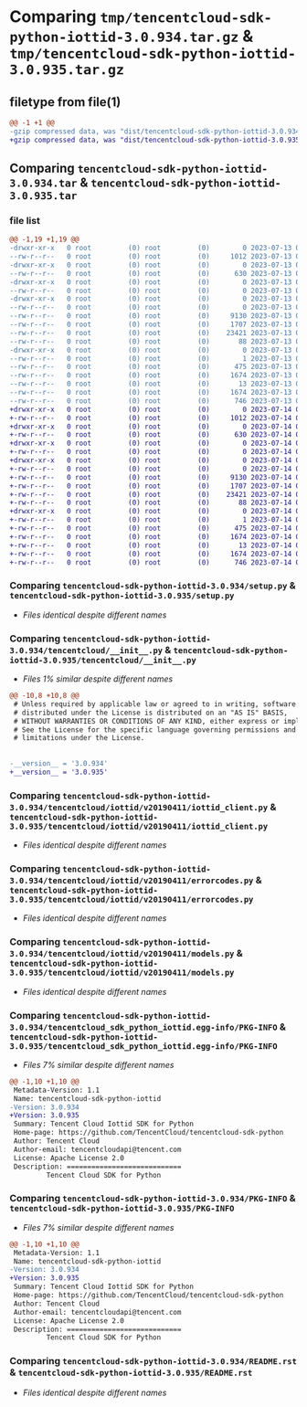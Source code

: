 # Comparing `tmp/tencentcloud-sdk-python-iottid-3.0.934.tar.gz` & `tmp/tencentcloud-sdk-python-iottid-3.0.935.tar.gz`

## filetype from file(1)

```diff
@@ -1 +1 @@
-gzip compressed data, was "dist/tencentcloud-sdk-python-iottid-3.0.934.tar", last modified: Thu Jul 13 00:24:40 2023, max compression
+gzip compressed data, was "dist/tencentcloud-sdk-python-iottid-3.0.935.tar", last modified: Fri Jul 14 00:32:48 2023, max compression
```

## Comparing `tencentcloud-sdk-python-iottid-3.0.934.tar` & `tencentcloud-sdk-python-iottid-3.0.935.tar`

### file list

```diff
@@ -1,19 +1,19 @@
-drwxr-xr-x   0 root         (0) root         (0)        0 2023-07-13 00:24:40.000000 tencentcloud-sdk-python-iottid-3.0.934/
--rw-r--r--   0 root         (0) root         (0)     1012 2023-07-13 00:24:40.000000 tencentcloud-sdk-python-iottid-3.0.934/setup.py
-drwxr-xr-x   0 root         (0) root         (0)        0 2023-07-13 00:24:40.000000 tencentcloud-sdk-python-iottid-3.0.934/tencentcloud/
--rw-r--r--   0 root         (0) root         (0)      630 2023-07-13 00:24:40.000000 tencentcloud-sdk-python-iottid-3.0.934/tencentcloud/__init__.py
-drwxr-xr-x   0 root         (0) root         (0)        0 2023-07-13 00:24:40.000000 tencentcloud-sdk-python-iottid-3.0.934/tencentcloud/iottid/
--rw-r--r--   0 root         (0) root         (0)        0 2023-07-13 00:24:40.000000 tencentcloud-sdk-python-iottid-3.0.934/tencentcloud/iottid/__init__.py
-drwxr-xr-x   0 root         (0) root         (0)        0 2023-07-13 00:24:40.000000 tencentcloud-sdk-python-iottid-3.0.934/tencentcloud/iottid/v20190411/
--rw-r--r--   0 root         (0) root         (0)        0 2023-07-13 00:24:40.000000 tencentcloud-sdk-python-iottid-3.0.934/tencentcloud/iottid/v20190411/__init__.py
--rw-r--r--   0 root         (0) root         (0)     9130 2023-07-13 00:24:40.000000 tencentcloud-sdk-python-iottid-3.0.934/tencentcloud/iottid/v20190411/iottid_client.py
--rw-r--r--   0 root         (0) root         (0)     1707 2023-07-13 00:24:40.000000 tencentcloud-sdk-python-iottid-3.0.934/tencentcloud/iottid/v20190411/errorcodes.py
--rw-r--r--   0 root         (0) root         (0)    23421 2023-07-13 00:24:40.000000 tencentcloud-sdk-python-iottid-3.0.934/tencentcloud/iottid/v20190411/models.py
--rw-r--r--   0 root         (0) root         (0)       88 2023-07-13 00:24:40.000000 tencentcloud-sdk-python-iottid-3.0.934/setup.cfg
-drwxr-xr-x   0 root         (0) root         (0)        0 2023-07-13 00:24:40.000000 tencentcloud-sdk-python-iottid-3.0.934/tencentcloud_sdk_python_iottid.egg-info/
--rw-r--r--   0 root         (0) root         (0)        1 2023-07-13 00:24:40.000000 tencentcloud-sdk-python-iottid-3.0.934/tencentcloud_sdk_python_iottid.egg-info/dependency_links.txt
--rw-r--r--   0 root         (0) root         (0)      475 2023-07-13 00:24:40.000000 tencentcloud-sdk-python-iottid-3.0.934/tencentcloud_sdk_python_iottid.egg-info/SOURCES.txt
--rw-r--r--   0 root         (0) root         (0)     1674 2023-07-13 00:24:40.000000 tencentcloud-sdk-python-iottid-3.0.934/tencentcloud_sdk_python_iottid.egg-info/PKG-INFO
--rw-r--r--   0 root         (0) root         (0)       13 2023-07-13 00:24:40.000000 tencentcloud-sdk-python-iottid-3.0.934/tencentcloud_sdk_python_iottid.egg-info/top_level.txt
--rw-r--r--   0 root         (0) root         (0)     1674 2023-07-13 00:24:40.000000 tencentcloud-sdk-python-iottid-3.0.934/PKG-INFO
--rw-r--r--   0 root         (0) root         (0)      746 2023-07-13 00:24:40.000000 tencentcloud-sdk-python-iottid-3.0.934/README.rst
+drwxr-xr-x   0 root         (0) root         (0)        0 2023-07-14 00:32:48.000000 tencentcloud-sdk-python-iottid-3.0.935/
+-rw-r--r--   0 root         (0) root         (0)     1012 2023-07-14 00:32:48.000000 tencentcloud-sdk-python-iottid-3.0.935/setup.py
+drwxr-xr-x   0 root         (0) root         (0)        0 2023-07-14 00:32:48.000000 tencentcloud-sdk-python-iottid-3.0.935/tencentcloud/
+-rw-r--r--   0 root         (0) root         (0)      630 2023-07-14 00:32:48.000000 tencentcloud-sdk-python-iottid-3.0.935/tencentcloud/__init__.py
+drwxr-xr-x   0 root         (0) root         (0)        0 2023-07-14 00:32:48.000000 tencentcloud-sdk-python-iottid-3.0.935/tencentcloud/iottid/
+-rw-r--r--   0 root         (0) root         (0)        0 2023-07-14 00:32:48.000000 tencentcloud-sdk-python-iottid-3.0.935/tencentcloud/iottid/__init__.py
+drwxr-xr-x   0 root         (0) root         (0)        0 2023-07-14 00:32:48.000000 tencentcloud-sdk-python-iottid-3.0.935/tencentcloud/iottid/v20190411/
+-rw-r--r--   0 root         (0) root         (0)        0 2023-07-14 00:32:48.000000 tencentcloud-sdk-python-iottid-3.0.935/tencentcloud/iottid/v20190411/__init__.py
+-rw-r--r--   0 root         (0) root         (0)     9130 2023-07-14 00:32:48.000000 tencentcloud-sdk-python-iottid-3.0.935/tencentcloud/iottid/v20190411/iottid_client.py
+-rw-r--r--   0 root         (0) root         (0)     1707 2023-07-14 00:32:48.000000 tencentcloud-sdk-python-iottid-3.0.935/tencentcloud/iottid/v20190411/errorcodes.py
+-rw-r--r--   0 root         (0) root         (0)    23421 2023-07-14 00:32:48.000000 tencentcloud-sdk-python-iottid-3.0.935/tencentcloud/iottid/v20190411/models.py
+-rw-r--r--   0 root         (0) root         (0)       88 2023-07-14 00:32:48.000000 tencentcloud-sdk-python-iottid-3.0.935/setup.cfg
+drwxr-xr-x   0 root         (0) root         (0)        0 2023-07-14 00:32:48.000000 tencentcloud-sdk-python-iottid-3.0.935/tencentcloud_sdk_python_iottid.egg-info/
+-rw-r--r--   0 root         (0) root         (0)        1 2023-07-14 00:32:48.000000 tencentcloud-sdk-python-iottid-3.0.935/tencentcloud_sdk_python_iottid.egg-info/dependency_links.txt
+-rw-r--r--   0 root         (0) root         (0)      475 2023-07-14 00:32:48.000000 tencentcloud-sdk-python-iottid-3.0.935/tencentcloud_sdk_python_iottid.egg-info/SOURCES.txt
+-rw-r--r--   0 root         (0) root         (0)     1674 2023-07-14 00:32:48.000000 tencentcloud-sdk-python-iottid-3.0.935/tencentcloud_sdk_python_iottid.egg-info/PKG-INFO
+-rw-r--r--   0 root         (0) root         (0)       13 2023-07-14 00:32:48.000000 tencentcloud-sdk-python-iottid-3.0.935/tencentcloud_sdk_python_iottid.egg-info/top_level.txt
+-rw-r--r--   0 root         (0) root         (0)     1674 2023-07-14 00:32:48.000000 tencentcloud-sdk-python-iottid-3.0.935/PKG-INFO
+-rw-r--r--   0 root         (0) root         (0)      746 2023-07-14 00:32:48.000000 tencentcloud-sdk-python-iottid-3.0.935/README.rst
```

### Comparing `tencentcloud-sdk-python-iottid-3.0.934/setup.py` & `tencentcloud-sdk-python-iottid-3.0.935/setup.py`

 * *Files identical despite different names*

### Comparing `tencentcloud-sdk-python-iottid-3.0.934/tencentcloud/__init__.py` & `tencentcloud-sdk-python-iottid-3.0.935/tencentcloud/__init__.py`

 * *Files 1% similar despite different names*

```diff
@@ -10,8 +10,8 @@
 # Unless required by applicable law or agreed to in writing, software
 # distributed under the License is distributed on an "AS IS" BASIS,
 # WITHOUT WARRANTIES OR CONDITIONS OF ANY KIND, either express or implied.
 # See the License for the specific language governing permissions and
 # limitations under the License.
 
 
-__version__ = '3.0.934'
+__version__ = '3.0.935'
```

### Comparing `tencentcloud-sdk-python-iottid-3.0.934/tencentcloud/iottid/v20190411/iottid_client.py` & `tencentcloud-sdk-python-iottid-3.0.935/tencentcloud/iottid/v20190411/iottid_client.py`

 * *Files identical despite different names*

### Comparing `tencentcloud-sdk-python-iottid-3.0.934/tencentcloud/iottid/v20190411/errorcodes.py` & `tencentcloud-sdk-python-iottid-3.0.935/tencentcloud/iottid/v20190411/errorcodes.py`

 * *Files identical despite different names*

### Comparing `tencentcloud-sdk-python-iottid-3.0.934/tencentcloud/iottid/v20190411/models.py` & `tencentcloud-sdk-python-iottid-3.0.935/tencentcloud/iottid/v20190411/models.py`

 * *Files identical despite different names*

### Comparing `tencentcloud-sdk-python-iottid-3.0.934/tencentcloud_sdk_python_iottid.egg-info/PKG-INFO` & `tencentcloud-sdk-python-iottid-3.0.935/tencentcloud_sdk_python_iottid.egg-info/PKG-INFO`

 * *Files 7% similar despite different names*

```diff
@@ -1,10 +1,10 @@
 Metadata-Version: 1.1
 Name: tencentcloud-sdk-python-iottid
-Version: 3.0.934
+Version: 3.0.935
 Summary: Tencent Cloud Iottid SDK for Python
 Home-page: https://github.com/TencentCloud/tencentcloud-sdk-python
 Author: Tencent Cloud
 Author-email: tencentcloudapi@tencent.com
 License: Apache License 2.0
 Description: ============================
         Tencent Cloud SDK for Python
```

### Comparing `tencentcloud-sdk-python-iottid-3.0.934/PKG-INFO` & `tencentcloud-sdk-python-iottid-3.0.935/PKG-INFO`

 * *Files 7% similar despite different names*

```diff
@@ -1,10 +1,10 @@
 Metadata-Version: 1.1
 Name: tencentcloud-sdk-python-iottid
-Version: 3.0.934
+Version: 3.0.935
 Summary: Tencent Cloud Iottid SDK for Python
 Home-page: https://github.com/TencentCloud/tencentcloud-sdk-python
 Author: Tencent Cloud
 Author-email: tencentcloudapi@tencent.com
 License: Apache License 2.0
 Description: ============================
         Tencent Cloud SDK for Python
```

### Comparing `tencentcloud-sdk-python-iottid-3.0.934/README.rst` & `tencentcloud-sdk-python-iottid-3.0.935/README.rst`

 * *Files identical despite different names*

